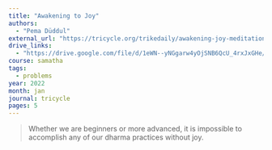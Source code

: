 ```yaml
---
title: "Awakening to Joy"
authors:
  - "Pema Düddul"
external_url: "https://tricycle.org/trikedaily/awakening-joy-meditation-practice/"
drive_links:
  - "https://drive.google.com/file/d/1eWN--yNGgarw4yOjSNB6QcU_4rxJxGHe/view?usp=drivesdk"
course: samatha
tags:
  - problems
year: 2022
month: jan
journal: tricycle
pages: 5
---
```


> Whether we are beginners or more advanced, it is impossible to accomplish any of our dharma practices without joy.
